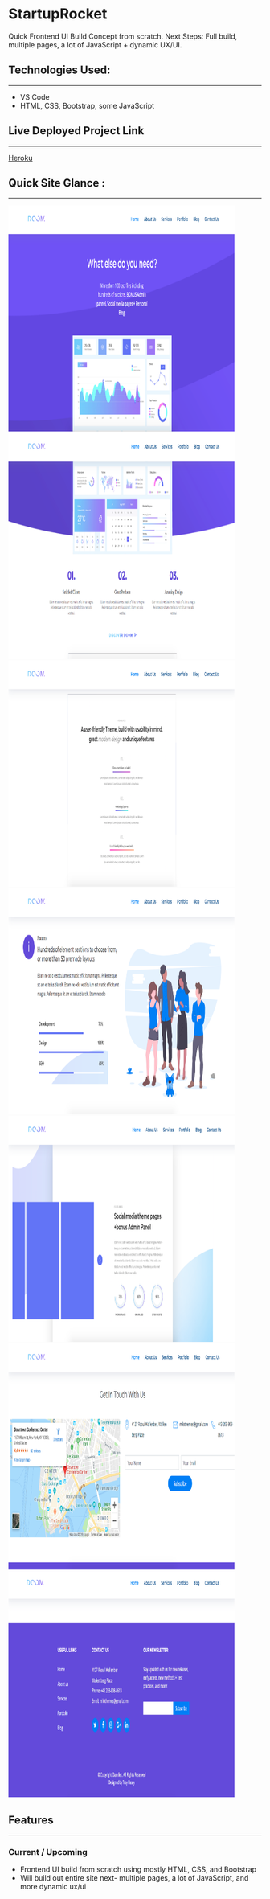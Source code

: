 # StartupRocket 

Quick Frontend UI Build Concept from scratch. Next Steps: Full build, multiple pages, a lot of JavaScript + dynamic UX/UI.


## Technologies Used:
____
* VS Code
* HTML, CSS, Bootstrap, some JavaScript


## Live Deployed Project Link
___
[Heroku](https://startup-rocket.herokuapp.com/)


## Quick Site Glance :
____

<img src='img/ss1.png' alt='site screenshot' height=450 width=450/>

<img src='img/ss2.png' alt='app screenshot' height=450 width=450/>

<img src='img/ss3.png' alt='ui screenshot' height=450 width=450>

<img src='img/ss4.png' alt='site screenshot' height=450 width=450/>

<img src='img/ss5.png' alt='app screenshot' height=450 width=450/>

<img src='img/ss6.png' alt='ui screenshot' height=450 width=450>

<img src='img/ss7.png' alt='site screenshot' height=450 width=450/>


## Features
___

### Current / Upcoming

* Frontend UI build from scratch using mostly HTML, CSS, and Bootstrap 
* Will build out entire site next- multiple pages, a lot of JavaScript, and more dynamic ux/ui
